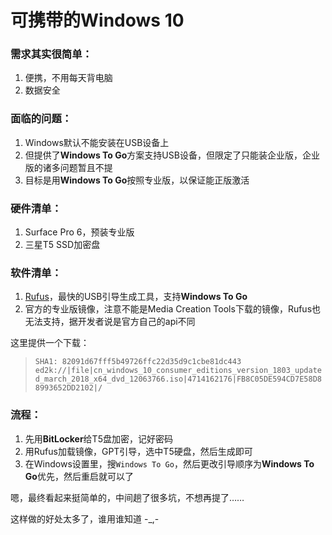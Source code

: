 # 可携带的Windows 10

### 需求其实很简单：
1. 便携，不用每天背电脑
2. 数据安全

### 面临的问题：

1. Windows默认不能安装在USB设备上
2. 但提供了**Windows To Go**方案支持USB设备，但限定了只能装企业版，企业版的诸多问题暂且不提
3. 目标是用**Windows To Go**按照专业版，以保证能正版激活

### 硬件清单：
1. Surface Pro 6，预装专业版
2. 三星T5 SSD加密盘

### 软件清单：
1. [Rufus](https://github.com/pbatard/rufus/releases)，最快的USB引导生成工具，支持**Windows To Go**
1. 官方的专业版镜像，注意不能是Media Creation Tools下载的镜像，Rufus也无法支持，据开发者说是官方自己的api不同
 
  这里提供一个下载：
  > `SHA1: 82091d67fff5b49726ffc22d35d9c1cbe81dc443`
  > `ed2k://|file|cn_windows_10_consumer_editions_version_1803_updated_march_2018_x64_dvd_12063766.iso|4714162176|FB8C05DE594CD7E58D88993652DD2102|/`

### 流程：
1. 先用**BitLocker**给T5盘加密，记好密码
2. 用Rufus加载镜像，GPT引导，选中T5硬盘，然后生成即可
3. 在Windows设置里，搜`Windows To Go`，然后更改引导顺序为**Windows To Go**优先，然后重启就可以了

嗯，最终看起来挺简单的，中间趟了很多坑，不想再提了……

这样做的好处太多了，谁用谁知道 -_,-
